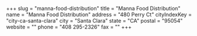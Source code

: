 +++
slug = "manna-food-distribution"
title = "Manna Food Distribution"
name = "Manna Food Distribution"
address = "480 Perry Ct"
cityIndexKey = "city-ca-santa-clara"
city = "Santa Clara"
state = "CA"
postal = "95054"
website = ""
phone = "408 295-2326"
fax = ""
+++
